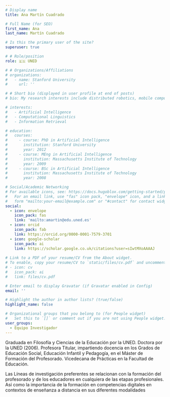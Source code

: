 ```yaml
---
# Display name
title: Ana Martín Cuadrado

# Full Name (for SEO)
first_name: Ana
last_name: Martín Cuadrado

# Is this the primary user of the site?
superuser: true

# # Role/position
role: 🇪🇸 UNED

# # Organizations/Affiliations
# organizations:
#   - name: Stanford University
#     url: ''

# # Short bio (displayed in user profile at end of posts)
# bio: My research interests include distributed robotics, mobile computing and programmable matter.

# interests:
#   - Artificial Intelligence
#   - Computational Linguistics
#   - Information Retrieval

# education:
#   courses:
#     - course: PhD in Artificial Intelligence
#       institution: Stanford University
#       year: 2012
#     - course: MEng in Artificial Intelligence
#       institution: Massachusetts Institute of Technology
#       year: 2009
#     - course: BSc in Artificial Intelligence
#       institution: Massachusetts Institute of Technology
#       year: 2008

# Social/Academic Networking
# For available icons, see: https://docs.hugoblox.com/getting-started/page-builder/#icons
#   For an email link, use "fas" icon pack, "envelope" icon, and a link in the
#   form "mailto:your-email@example.com" or "#contact" for contact widget.
social:
  - icon: envelope
    icon_pack: fas
    link: 'mailto:amartin@edu.uned.es'
  - icon: orcid
    icon_pack: fab
    link: https://orcid.org/0000-0001-7579-3701
  - icon: google-scholar
    icon_pack: ai
    link: https://scholar.google.co.uk/citations?user=sIwtMXoAAAAJ
  
# Link to a PDF of your resume/CV from the About widget.
# To enable, copy your resume/CV to `static/files/cv.pdf` and uncomment the lines below.
# - icon: cv
#   icon_pack: ai
#   link: files/cv.pdf

# Enter email to display Gravatar (if Gravatar enabled in Config)
email: ''

# Highlight the author in author lists? (true/false)
highlight_name: false

# Organizational groups that you belong to (for People widget)
#   Set this to `[]` or comment out if you are not using People widget.
user_groups:
  - Equipo Investigador
---
```

Graduada en Filosofía y Ciencias de la Educación por la UNED. Doctora por la UNED (2006). Profesora Titular, impartiendo docencia en los Grados de Educación Social, Educación Infantil y Pedagogía, en el Máster de Formación del Profesorado.  Vicedecana de Prácticas en la Facultad de Educación. 

Las Líneas de investigación preferentes se relacionan con la formación del profesorado y de los educadores en cualquiera de las etapas profesionales. Así como la importancia de la formación en competencias digitales en contextos de enseñanza a distancia en sus diferentes modalidades
